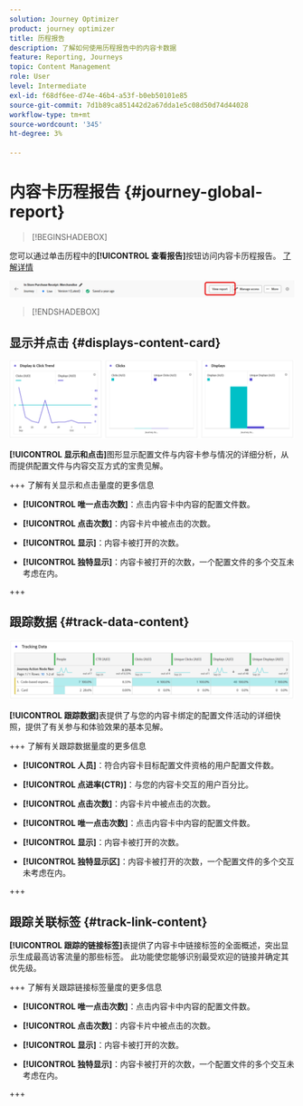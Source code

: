 ```yaml
---
solution: Journey Optimizer
product: journey optimizer
title: 历程报告
description: 了解如何使用历程报告中的内容卡数据
feature: Reporting, Journeys
topic: Content Management
role: User
level: Intermediate
exl-id: f68df6ee-d74e-46b4-a53f-b0eb50101e85
source-git-commit: 7d1b89ca851442d2a67dda1e5c08d50d74d44028
workflow-type: tm+mt
source-wordcount: '345'
ht-degree: 3%

---
```


# 内容卡历程报告 {#journey-global-report}

>[!BEGINSHADEBOX]

您可以通过单击历程中的&#x200B;**[!UICONTROL 查看报告]**&#x200B;按钮访问内容卡历程报告。 [了解详情](report-gs-cja.md)

![](assets/report-access-jo.png)

>[!ENDSHADEBOX]

## 显示并点击 {#displays-content-card}

![](assets/content-card-jo-display.png)

**[!UICONTROL 显示和点击]**&#x200B;图形显示配置文件与内容卡参与情况的详细分析，从而提供配置文件与内容交互方式的宝贵见解。

+++ 了解有关显示和点击量度的更多信息

* **[!UICONTROL 唯一点击次数]**：点击内容卡中内容的配置文件数。

* **[!UICONTROL 点击次数]**：内容卡片中被点击的次数。

* **[!UICONTROL 显示]**：内容卡被打开的次数。

* **[!UICONTROL 独特显示]**：内容卡被打开的次数，一个配置文件的多个交互未考虑在内。

+++

## 跟踪数据 {#track-data-content}

![](assets/code-based-tracking-data.png)

**[!UICONTROL 跟踪数据]**&#x200B;表提供了与您的内容卡绑定的配置文件活动的详细快照，提供了有关参与和体验效果的基本见解。

+++ 了解有关跟踪数据量度的更多信息

* **[!UICONTROL 人员]**：符合内容卡目标配置文件资格的用户配置文件数。

* **[!UICONTROL 点进率(CTR)]**：与您的内容卡交互的用户百分比。

* **[!UICONTROL 点击次数]**：内容卡片中被点击的次数。

* **[!UICONTROL 唯一点击次数]**：点击内容卡中内容的配置文件数。

* **[!UICONTROL 显示]**：内容卡被打开的次数。

* **[!UICONTROL 独特显示区]**：内容卡被打开的次数，一个配置文件的多个交互未考虑在内。

+++

## 跟踪关联标签 {#track-link-content}

**[!UICONTROL 跟踪的链接标签]**&#x200B;表提供了内容卡中链接标签的全面概述，突出显示生成最高访客流量的那些标签。 此功能使您能够识别最受欢迎的链接并确定其优先级。

+++ 了解有关跟踪链接标签量度的更多信息

* **[!UICONTROL 唯一点击次数]**：点击内容卡中内容的配置文件数。

* **[!UICONTROL 点击次数]**：内容卡片中被点击的次数。

* **[!UICONTROL 显示]**：内容卡被打开的次数。

* **[!UICONTROL 独特显示]**：内容卡被打开的次数，一个配置文件的多个交互未考虑在内。

+++
